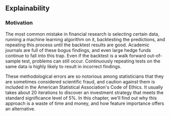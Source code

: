 ## Explainability

### Motivation

The most common mistake in financial research is selecting certain data, running a machine learning algorithm on it, backtesting the predictions, and repeating this process until the backtest results are good.
Academic journals are full of these bogus findings, and even large hedge funds continue to fall into this trap. Even if the backtest is a walk forward out-of-sample test, problems can still occur.
Continuously repeating tests on the same data is highly likely to result in incorrect findings.

These methodological errors are so notorious among statisticians that they are sometimes considered scientific fraud, and caution against them is included in the American Statistical Association's Code of Ethics. It usually takes about 20 iterations to discover an investment strategy that meets the standard significance level of 5%.
In this chapter, we'll find out why this approach is a waste of time and money, and how feature importance offers an alternative.